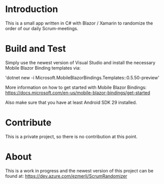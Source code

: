 # Introduction 
This is a small app written in C# with Blazor / Xamarin to randomize the order of our daily Scrum-meetings.

# Build and Test
Simply use the newest version of Visual Studio and install the necessary Mobile Blazor Binding templates via:

'dotnet new -i Microsoft.MobileBlazorBindings.Templates::0.5.50-preview'

More information on how to get started with Mobile Blazor Bindings:
https://docs.microsoft.com/en-us/mobile-blazor-bindings/get-started

Also make sure that you have at least Android SDK 29 installed.

# Contribute
This is a private project, so there is no contribution at this point.

# About
This is a work in progress and the newest version of this project can be found at:
https://dev.azure.com/ezmerli/ScrumRandomizer